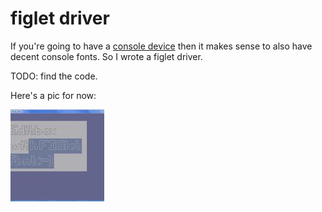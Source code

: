 # figlet driver

If you're going to have a [console device](../console-device) then it makes
sense to also have decent console fonts. So I wrote a figlet driver.

TODO: find the code.

Here's a pic for now:

![figlet fonts](figletfont.jpg)